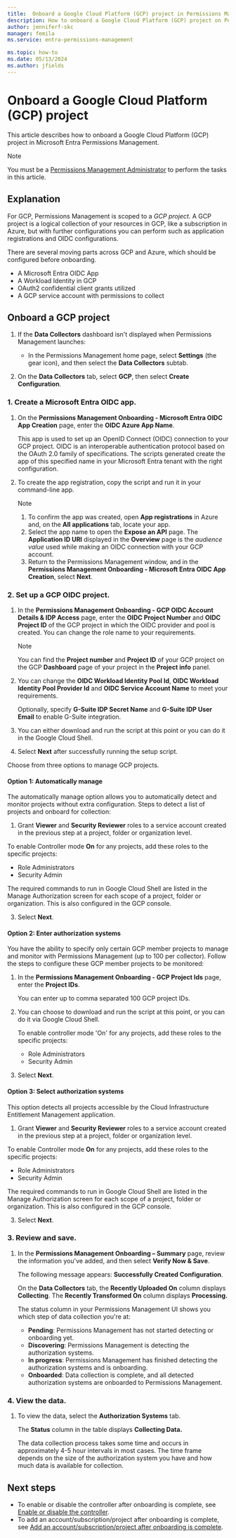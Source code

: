 ```yaml
---
title:  Onboard a Google Cloud Platform (GCP) project in Permissions Management
description: How to onboard a Google Cloud Platform (GCP) project on Permissions Management.
author: jenniferf-skc
manager: femila
ms.service: entra-permissions-management

ms.topic: how-to
ms.date: 05/13/2024
ms.author: jfields
---
```


# Onboard a Google Cloud Platform (GCP) project

This article describes how to onboard a Google Cloud Platform (GCP) project in Microsoft Entra Permissions Management.

> [!NOTE]
> You must be a [Permissions Management Administrator](../identity/role-based-access-control/permissions-reference.md#permissions-management-administrator) to perform the tasks in this article.

## Explanation

For GCP, Permissions Management is scoped to a *GCP project*. A GCP project is a logical collection of your resources in GCP, like a subscription in Azure, but with further configurations you can perform such as application registrations and OIDC configurations.

<!-- Diagram from Gargi-->

There are several moving parts across GCP and Azure, which should be configured before onboarding.

* A Microsoft Entra OIDC App
* A Workload Identity in GCP
* OAuth2 confidential client grants utilized
* A GCP service account with permissions to collect


## Onboard a GCP project

1. If the **Data Collectors** dashboard isn't displayed when Permissions Management launches:

    - In the Permissions Management home page, select **Settings** (the gear icon), and then select the **Data Collectors** subtab.

1. On the **Data Collectors** tab, select **GCP**, then select **Create Configuration**.

<a name='1-create-an-azure-ad-oidc-app'></a>

### 1. Create a Microsoft Entra OIDC app.

1. On the **Permissions Management Onboarding - Microsoft Entra OIDC App Creation** page, enter the **OIDC Azure App Name**.

    This app is used to set up an OpenID Connect (OIDC) connection to your GCP project. OIDC is an interoperable authentication protocol based on the OAuth 2.0 family of specifications. The scripts generated create the app of this specified name in your Microsoft Entra tenant with the right configuration.

1. To create the app registration, copy the script and run it in your command-line app.

    > [!NOTE]
    > 1. To confirm the app was created, open **App registrations** in Azure and, on the **All applications** tab, locate your app.
    > 1. Select the app name to open the **Expose an API** page. The **Application ID URI** displayed in the **Overview** page is the *audience value* used while making an OIDC connection with your GCP account.
    > 1. Return to the Permissions Management window, and in the **Permissions Management Onboarding - Microsoft Entra OIDC App Creation**, select **Next**.

### 2. Set up a GCP OIDC project.
1. In the **Permissions Management Onboarding - GCP OIDC Account Details & IDP Access** page, enter the **OIDC Project Number** and **OIDC Project ID** of the GCP project in which the OIDC provider and pool is created. You can change the role name to your requirements.

    > [!NOTE]
    > You can find the **Project number** and **Project ID** of your GCP project on the GCP **Dashboard** page of your project in the **Project info** panel.

1. You can change the **OIDC Workload Identity Pool Id**, **OIDC Workload Identity Pool Provider Id** and **OIDC Service Account Name** to meet your requirements.

    Optionally, specify **G-Suite IDP Secret Name** and **G-Suite IDP User Email** to enable G-Suite integration.


1. You can either download and run the script at this point or you can do it in the Google Cloud Shell.

1. Select **Next** after successfully running the setup script. 

Choose from three options to manage GCP projects. 

#### Option 1: Automatically manage 

The automatically manage option allows you to automatically detect and monitor projects without extra configuration. Steps to detect a list of projects and onboard for collection:  

1. Grant **Viewer** and **Security Reviewer** roles to a service account created in the previous step at a project, folder or organization level. 

To enable Controller mode **On** for any projects, add these roles to the specific projects:
- Role Administrators
- Security Admin 

The required commands to run in Google Cloud Shell are listed in the Manage Authorization screen for each scope of a project, folder or organization. This is also configured in the GCP console.

3. Select **Next**.

#### Option 2: Enter authorization systems 
You have the ability to specify only certain GCP member projects to manage and monitor with Permissions Management (up to 100 per collector). Follow the steps to configure these GCP member projects to be monitored: 
1. In the **Permissions Management Onboarding - GCP Project Ids** page, enter the **Project IDs**.

    You can enter up to comma separated 100 GCP project IDs. 

2. You can choose to download and run the script at this point, or you can do it via Google Cloud Shell.
    
    To enable controller mode 'On' for any projects, add these roles to the specific projects:
    - Role Administrators
    - Security Admin 

3. Select **Next**.

#### Option 3: Select authorization systems 

This option detects all projects accessible by the Cloud Infrastructure Entitlement Management application.  

1. Grant **Viewer** and **Security Reviewer** roles to a service account created in the previous step at a project, folder or organization level. 

To enable Controller mode **On** for any projects, add these roles to the specific projects:
- Role Administrators
- Security Admin 

The required commands to run in Google Cloud Shell are listed in the Manage Authorization screen for each scope of a project, folder or organization. This is also configured in the GCP console.

3. Select **Next**.


### 3. Review and save.

1. In the **Permissions Management Onboarding – Summary** page, review the information you've added, and then select **Verify Now & Save**.

    The following message appears: **Successfully Created Configuration**.

    On the **Data Collectors** tab, the **Recently Uploaded On** column displays **Collecting**. The **Recently Transformed On** column displays **Processing.**
    
    The status column in your Permissions Management UI shows you which step of data collection you're at:  
 
    - **Pending**: Permissions Management has not started detecting or onboarding yet. 
    - **Discovering**: Permissions Management is detecting the authorization systems. 
    - **In progress**: Permissions Management has finished detecting the authorization systems and is onboarding. 
    - **Onboarded**: Data collection is complete, and all detected authorization systems are onboarded to Permissions Management. 

### 4. View the data.

1. To view the data, select the **Authorization Systems** tab.

    The **Status** column in the table displays **Collecting Data.**

    The data collection process takes some time and occurs in approximately 4-5 hour intervals in most cases. The time frame depends on the size of the authorization system you have and how much data is available for collection.




## Next steps

- To enable or disable the controller after onboarding is complete, see [Enable or disable the controller](onboard-enable-controller-after-onboarding.md).
- To add an account/subscription/project after onboarding is complete, see [Add an account/subscription/project after onboarding is complete](onboard-add-account-after-onboarding.md).
